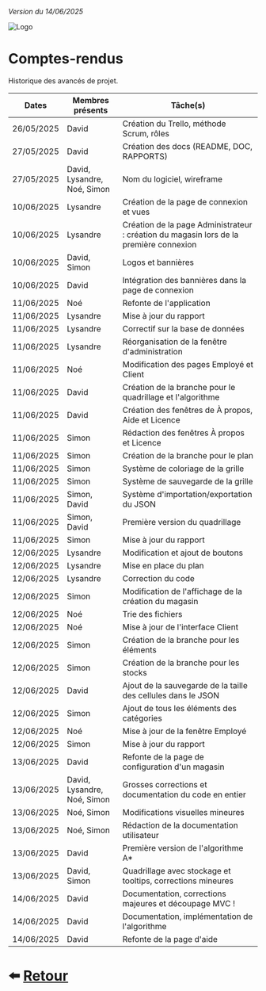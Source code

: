 
*Version du 14/06/2025*

![Logo](https://dev-to-uploads.s3.amazonaws.com/uploads/articles/th5xamgrr6se0x5ro4g6.png)
# Comptes-rendus

Historique des avancés de projet.

| Dates      | Membres présents | Tâche(s)                                      |
|:----------:|------------------|-----------------------------------------------|
| 26/05/2025 | David            | Création du Trello, méthode Scrum, rôles |
| 27/05/2025 | David            | Création des docs (README, DOC, RAPPORTS) |
| 27/05/2025 | David, Lysandre, Noé, Simon | Nom du logiciel, wireframe |
| 10/06/2025 | Lysandre         | Création de la page de connexion et vues |
| 10/06/2025 | Lysandre         | Création de la page Administrateur : création du magasin lors de la première connexion |
| 10/06/2025 | David, Simon     | Logos et bannières |
| 10/06/2025 | David            | Intégration des bannières dans la page de connexion |
| 11/06/2025 | Noé              | Refonte de l'application |
| 11/06/2025 | Lysandre         | Mise à jour du rapport |
| 11/06/2025 | Lysandre         | Correctif sur la base de données |
| 11/06/2025 | Lysandre         | Réorganisation de la fenêtre d'administration |
| 11/06/2025 | Noé              | Modification des pages Employé et Client |
| 11/06/2025 | David            | Création de la branche pour le quadrillage et l'algorithme |
| 11/06/2025 | David            | Création des fenêtres de À propos, Aide et Licence |
| 11/06/2025 | Simon            | Rédaction des fenêtres À propos et Licence |
| 11/06/2025 | Simon            | Création de la branche pour le plan |
| 11/06/2025 | Simon            | Système de coloriage de la grille |
| 11/06/2025 | Simon            | Système de sauvegarde de la grille |
| 11/06/2025 | Simon, David     | Système d'importation/exportation du JSON |
| 11/06/2025 | Simon, David     | Première version du quadrillage |
| 11/06/2025 | Simon            | Mise à jour du rapport |
| 12/06/2025 | Lysandre         | Modification et ajout de boutons |
| 12/06/2025 | Lysandre         | Mise en place du plan |
| 12/06/2025 | Lysandre         | Correction du code |
| 12/06/2025 | Simon            | Modification de l'affichage de la création du magasin |
| 12/06/2025 | Noé              | Trie des fichiers |
| 12/06/2025 | Noé              | Mise à jour de l'interface Client |
| 12/06/2025 | Simon            | Création de la branche pour les éléments |
| 12/06/2025 | Simon            | Création de la branche pour les stocks |
| 12/06/2025 | David            | Ajout de la sauvegarde de la taille des cellules dans le JSON |
| 12/06/2025 | Simon            | Ajout de tous les éléments des catégories |
| 12/06/2025 | Noé              | Mise à jour de la fenêtre Employé |
| 12/06/2025 | Simon            | Mise à jour du rapport |
| 13/06/2025 | David            | Refonte de la page de configuration d'un magasin |
| 13/06/2025 | David, Lysandre, Noé, Simon | Grosses corrections et documentation du code en entier |
| 13/06/2025 | Noé, Simon       | Modifications visuelles mineures |
| 13/06/2025 | Noé, Simon       | Rédaction de la documentation utilisateur |
| 13/06/2025 | David            | Première version de l'algorithme A* |
| 13/06/2025 | David, Simon     | Quadrillage avec stockage et tooltips, corrections mineures |
| 14/06/2025 | David            | Documentation, corrections majeures et découpage MVC ! |
| 14/06/2025 | David            | Documentation, implémentation de l'algorithme |
| 14/06/2025 | David            | Refonte de la page d'aide |

# ⬅️ [Retour](https://github.com/Novachocolat/S2_02_ihm/blob/main/README.md)